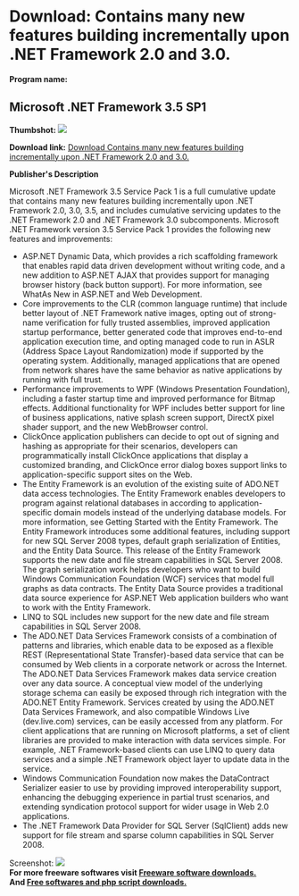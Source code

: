 # Download: Contains many new features building incrementally upon .NET Framework 2.0 and 3.0.

**Program name:**

## Microsoft .NET Framework 3.5 SP1

  
**Thumbshot:** ![](http://www.freewarefiles.com/screenshot/nopic.gif)   
  
**Download link:** [Download Contains many new features building incrementally upon .NET Framework 2.0 and 3.0.](http://freesoftwares.boysofts.com/Microsoft-NET-Framework-3-5-SP1_program_31320.html)  
  


**Publisher's Description**  
  


Microsoft .NET Framework 3.5 Service Pack 1 is a full cumulative update that contains many new features building incrementally upon .NET Framework 2.0, 3.0, 3.5, and includes cumulative servicing updates to the .NET Framework 2.0 and .NET Framework 3.0 subcomponents. Microsoft .NET Framework version 3.5 Service Pack 1 provides the following new features and improvements: 

  * ASP.NET Dynamic Data, which provides a rich scaffolding framework that enables rapid data driven development without writing code, and a new addition to ASP.NET AJAX that provides support for managing browser history (back button support). For more information, see WhatAs New in ASP.NET and Web Development. 
  * Core improvements to the CLR (common language runtime) that include better layout of .NET Framework native images, opting out of strong-name verification for fully trusted assemblies, improved application startup performance, better generated code that improves end-to-end application execution time, and opting managed code to run in ASLR (Address Space Layout Randomization) mode if supported by the operating system. Additionally, managed applications that are opened from network shares have the same behavior as native applications by running with full trust. 
  * Performance improvements to WPF (Windows Presentation Foundation), including a faster startup time and improved performance for Bitmap effects. Additional functionality for WPF includes better support for line of business applications, native splash screen support, DirectX pixel shader support, and the new WebBrowser control. 
  * ClickOnce application publishers can decide to opt out of signing and hashing as appropriate for their scenarios, developers can programmatically install ClickOnce applications that display a customized branding, and ClickOnce error dialog boxes support links to application-specific support sites on the Web. 
  * The Entity Framework is an evolution of the existing suite of ADO.NET data access technologies. The Entity Framework enables developers to program against relational databases in according to application-specific domain models instead of the underlying database models. For more information, see Getting Started with the Entity Framework. The Entity Framework introduces some additional features, including support for new SQL Server 2008 types, default graph serialization of Entities, and the Entity Data Source. This release of the Entity Framework supports the new date and file stream capabilities in SQL Server 2008. The graph serialization work helps developers who want to build Windows Communication Foundation (WCF) services that model full graphs as data contracts. The Entity Data Source provides a traditional data source experience for ASP.NET Web application builders who want to work with the Entity Framework. 
  * LINQ to SQL includes new support for the new date and file stream capabilities in SQL Server 2008. 
  * The ADO.NET Data Services Framework consists of a combination of patterns and libraries, which enable data to be exposed as a flexible REST (Representational State Transfer)-based data service that can be consumed by Web clients in a corporate network or across the Internet. The ADO.NET Data Services Framework makes data service creation over any data source. A conceptual view model of the underlying storage schema can easily be exposed through rich integration with the ADO.NET Entity Framework. Services created by using the ADO.NET Data Services Framework, and also compatible Windows Live (dev.live.com) services, can be easily accessed from any platform. For client applications that are running on Microsoft platforms, a set of client libraries are provided to make interaction with data services simple. For example, .NET Framework-based clients can use LINQ to query data services and a simple .NET Framework object layer to update data in the service. 
  * Windows Communication Foundation now makes the DataContract Serializer easier to use by providing improved interoperability support, enhancing the debugging experience in partial trust scenarios, and extending syndication protocol support for wider usage in Web 2.0 applications. 
  * The .NET Framework Data Provider for SQL Server (SqlClient) adds new support for file stream and sparse column capabilities in SQL Server 2008. 

  
  
Screenshot: ![](http://www.freewarefiles.com/screenshot/nopic.gif)   
**For more freeware softwares visit [Freeware software downloads.](http://freesoftwares.boysofts.com/)**   
**And [Free softwares and php script downloads.](http://www.boysofts.com/)**
